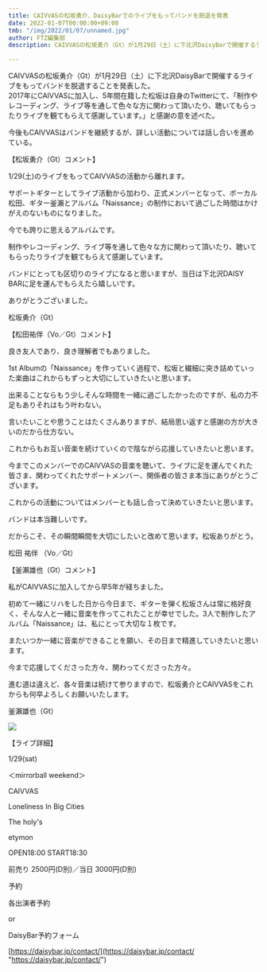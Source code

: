 ```yaml
---
title: CAIVVASの松坂勇介、DaisyBarでのライブをもってバンドを脱退を発表
date: 2022-01-07T00:00:00+09:00
tmb: "/img/2022/01/07/unnamed.jpg"
author: FTZ編集部
description: CAIVVASの松坂勇介（Gt）が1月29日（土）に下北沢DaisyBarで開催するライブをもってバンドを脱退することを発表した。

---
```

CAIVVASの松坂勇介（Gt）が1月29日（土）に下北沢DaisyBarで開催するライブをもってバンドを脱退することを発表した。  
2017年にCAIVVASに加入し、5年間在籍した松坂は自身のTwitterにて、「制作やレコーディング、ライブ等を通して色々な方に関わって頂いたり、聴いてもらったりライブを観てもらえて感謝しています。」と感謝の意を述べた。

今後もCAIVVASはバンドを継続するが、詳しい活動については話し合いを進めている。

【松坂勇介（Gt）コメント】

1/29(土)のライブをもってCAIVVASの活動から離れます。

サポートギターとしてライブ活動から加わり、正式メンバーとなって、ボーカル松田、ギター釜瀨とアルバム「Naissance」の制作において過ごした時間はかけがえのないものになりました。

今でも誇りに思えるアルバムです。

制作やレコーディング、ライブ等を通して色々な方に関わって頂いたり、聴いてもらったりライブを観てもらえて感謝しています。

バンドにとっても区切りのライブになると思いますが、当日は下北沢DAISY BARに足を運んでもらえたら嬉しいです。

ありがとうございました。

松坂勇介（Gt）

【松田祐伴（Vo／Gt）コメント】

良き友人であり、良き理解者でもありました。

1st  Albumの「Naissance」を作っていく過程で、松坂と繊細に突き詰めていった楽曲はこれからもずっと大切にしていきたいと思います。

出来ることならもう少しそんな時間を一緒に過ごしたかったのですが、私の力不足もありそれはもう叶わない。

言いたいことや思うことはたくさんありますが、結局思い返すと感謝の方が大きいのだから仕方ない。

これからもお互い音楽を続けていくので陰ながら応援していきたいと思います。

今までこのメンバーでのCAIVVASの音楽を聴いて、ライブに足を運んでくれた皆さま、関わってくれたサポートメンバー、関係者の皆さま本当にありがとうございます。

これからの活動についてはメンバーとも話し合って決めていきたいと思います。

バンドは本当難しいです。

だからこそ、その瞬間瞬間を大切にしたいと改めて思います。松坂ありがとう。

松田 祐伴 （Vo／Gt）

【釜瀨雄也（Gt）コメント】

私がCAIVVASに加入してから早5年が経ちました。

初めて一緒にリハをした日から今日まで、ギターを弾く松坂さんは常に格好良く、そんな人と一緒に音楽を作ってこれたことが幸せでした。3人で制作したアルバム「Naissance」は、私にとって大切な１枚です。

またいつか一緒に音楽ができることを願い、その日まで精進していきたいと思います。

今まで応援してくださった方々、関わってくださった方々。

進む道は違えど、各々音楽は続けて参りますので、松坂勇介とCAIVVASをこれからも何卒よろしくお願いいたします。

釜瀨雄也（Gt）

  
![](/img/2022/01/07/unnamed.jpg)

【ライブ詳細】

1/29(sat)

 ＜mirrorball weekend＞

CAIVVAS

Loneliness In Big Cities

The holy's

etymon

OPEN18:00 START18:30

前売り 2500円(D別)／当日 3000円(D別)

予約

各出演者予約

or

DaisyBar予約フォーム

[https://daisybar.jp/contact/](https://daisybar.jp/contact/ "https://daisybar.jp/contact/")